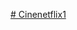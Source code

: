[# Cinenetflix1](https://cinenetflix.durablesites.com/?pt=NjcxNzhjYmZhZmM3ZjhlOTdlNDQ1NjY0OjE3Mjk1OTY4MjYuNzA3OnByZXZpZXc=)
